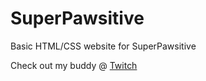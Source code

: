 # SuperPawsitive
Basic HTML/CSS website for SuperPawsitive

Check out my buddy @ [Twitch](https://twitch.tv/superpawsitive)

